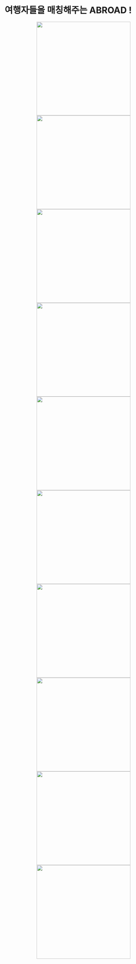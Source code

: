 # 여행자들을 매칭해주는 ABROAD !

<div align="middle">
  <img width="300" src ="https://user-images.githubusercontent.com/34180216/50044433-b9120000-00c6-11e9-9374-f13729a3edee.png" >
  <img width="300" src ="https://user-images.githubusercontent.com/34180216/50044435-bc0cf080-00c6-11e9-847f-a0994773d776.png">
  
</div>

<div align="middle">
  <img width="300" src ="https://user-images.githubusercontent.com/34180216/50044436-bd3e1d80-00c6-11e9-9830-36ad197013ff.png">
  <img width="300" src ="https://user-images.githubusercontent.com/34180216/50044437-bdd6b400-00c6-11e9-980c-ef5e726d6283.png">
 
</div>

<div align="middle">
<img width="300" src ="https://user-images.githubusercontent.com/34180216/50044438-c0390e00-00c6-11e9-8751-53f83641b64f.png">
  <img width="300" src ="https://user-images.githubusercontent.com/34180216/50044439-c16a3b00-00c6-11e9-8b8b-09d5272569be.png">
 
</div>
 

<div align="middle"><img width="300" src ="https://user-images.githubusercontent.com/34180216/50044441-c333fe80-00c6-11e9-82fd-21dc54e65f3a.png">
  <img width="300" src ="https://user-images.githubusercontent.com/34180216/50044440-c202d180-00c6-11e9-8ab0-47a9fe2b9705.png">
  
 
</div>


<div align="middle">
   <img width="300" src ="https://user-images.githubusercontent.com/34180216/50044442-c3cc9500-00c6-11e9-8047-d697761a1efd.png">
  <img width="300" src ="https://user-images.githubusercontent.com/34180216/50050712-81e33380-0146-11e9-8864-059e939a01c3.png">
